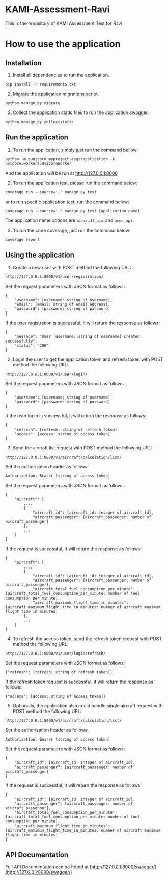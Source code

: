 # KAMI-Assessment-Ravi
This is the repository of KAMI Assessment Test for Ravi

# How to use the application
## Installation
1. Install all dependencies to run the application.

`pip install -r requirements.txt`


2. Migrate the application migrations script.

`python manage.py migrate`


3. Collect the application static files to run the application swagger.

`python manage.py collectstatic`



## Run the application
1. To run the application, simply just run the command bellow:

`python -m gunicorn myproject.asgi:application -k uvicorn.workers.UvicornWorker`


And the application will be run at http://127.0.0.1:8000


2. To run the application test, please run the command below:

`coverage run --source='.' manage.py test`

or to run specific application test, run the command below:

`coverage run --source='.' manage.py test [application name]`

The application name options are `aircraft_api` and `user_api`.


3. To run the code coverage, just run the command below:

`coverage report`



## Using the application
1. Create a new user with POST method the following URL:

`http://127.0.0.1:8000/v1/user/registration/`

Set the request parameters with JSON format as follows:

```
{
    "username": [username: string of username],
    "email": [email: string of email address],
    "password": [password: string of password]
}
```

If the user registration is successful, it will return the response as follows:

```
{
    "message": "User [username: string of username] created successfully",
    "status": "200"
}
```


2. Login the user to get the application token and refresh token with POST method the following URL:

`http://127.0.0.1:8000/v1/user/login/`

Set the request parameters with JSON format as follows:

```
{
    "username": [username: string of username],
    "password": [password: string of password]
}
```

If the user login is successful, it will return the response as follows:

```
{
    "refresh": [refresh: string of refresh token],
    "access": [access: string of access token],
}
```


3. Send the aircraft list request with POST method the following URL:

`http://127.0.0.1:8000/v1/aircraft/calculation/list/`

Set the authorization header as follows:

`Authorization: Bearer [string of access token]`

Set the request parameters with JSON format as follows:

```
{
    "aircraft": [
        ...,
        {
            "aircraft_id": [aircraft_id: integer of aircraft_id],
            "aircraft_passenger": [aircraft_passenger: number of aircraft_passenger]
        },
        ...
    ]
}
```

If the request is successful, it will return the response as follows:

```
{
    "aircraft": [
        ...,
        {
            "aircraft_id": [aircraft_id: integer of aircraft_id],
            "aircraft_passenger": [aircraft_passenger: number of aircraft_passenger],
            "aircraft_total_fuel_consumption_per_minute": [aircraft_total_fuel_consumption_per_minute: number of fuel consumption per minute],
            "aircraft_maximum_flight_time_in_minutes": [aircraft_maximum_flight_time_in_minutes: number of aircraft maximum flight time in minutes]
        },
        ...
    ]
}
```


4. To refresh the access token, send the refresh token request with POST method the following URL:

`http://127.0.0.1:8000/v1/user/login/refresh/`

Set the request parameters with JSON format as follows:

`{"refresh": [refresh: string of refresh token]}`

If the refresh token request is successful, it will return the response as follows:

`{"access": [access: string of access token]}`


5. Optionally, the application also could handle single aircraft request with POST method the following URL:

`http://127.0.0.1:8000/v1/aircraft/calculation/list/`

Set the authorization header as follows:

`Authorization: Bearer [string of access token]`

Set the request parameters with JSON format as follows:

```
{
    "aircraft_id": [aircraft_id: integer of aircraft_id],
    "aircraft_passenger": [aircraft_passenger: number of aircraft_passenger]
}
```

If the request is successful, it will return the response as follows:

```
{
    "aircraft_id": [aircraft_id: integer of aircraft_id],
    "aircraft_passenger": [aircraft_passenger: number of aircraft_passenger],
    "aircraft_total_fuel_consumption_per_minute": [aircraft_total_fuel_consumption_per_minute: number of fuel consumption per minute],
    "aircraft_maximum_flight_time_in_minutes": [aircraft_maximum_flight_time_in_minutes: number of aircraft maximum flight time in minutes]
}
```


## API Documentation
Full API Documentation can be found at [http://127.0.0.1:8000/swagger/](http://127.0.0.1:8000/swagger/)
